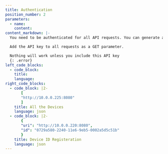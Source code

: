 ```yaml
---
title: Authentication
position_number: 2
parameters:
  - name:
    content:
content_markdown: |-
  You need to be authenticated for all API requests. You can generate an API key in your developer dashboard.

  Add the API key to all requests as a GET parameter.

  Nothing will work unless you include this API key
  {: .error}
left_code_blocks:
  - code_block:
    title:
    language:
right_code_blocks:
  - code_block: |2-
       [
       "http://10.0.0.225:8080"
       ]
    title: All the Devices
    language: json
  - code_block: |2-
       {
       "uri": "http://10.0.0.220:8080",
       "id": "0729a580-2240-11e6-9eb5-0002a5d5c51b"
       }
    title: Device ID Registeration
    language: json
---
```

